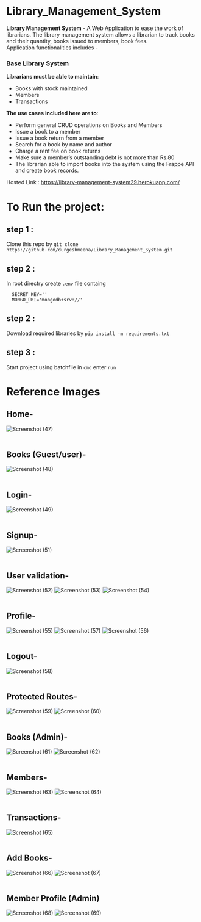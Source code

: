 # Library_Management_System
__Library Management System__ - A Web Application to ease the work of librarians. 
The library management system allows a librarian to track books and their quantity, books issued to members, book fees.<br>
Application functionalities includes -


### Base Library System
__Librarians must be able to maintain__:

  - Books with stock maintained
  - Members
  - Transactions
  
 
__The use cases included here are to__:

- Perform general CRUD operations on Books and Members
- Issue a book to a member
- Issue a book return from a member
- Search for a book by name and author
- Charge a rent fee on book returns
- Make sure a member’s outstanding debt is not more than Rs.80
- The librarian  able to import books into the system using the Frappe API and create book records.

Hosted Link : https://library-management-system29.herokuapp.com/

# To Run the project:

## step 1 : 
  Clone this repo by `git clone https://github.com/durgeshmeena/Library_Management_System.git`<br>
 
## step 2 :  
In root directry create `.env` file containg <br>
```  
  SECRET_KEY=''
  MONGO_URI='mongodb+srv://'
```    
  
## step 2 : 
  Download required libraries by `pip install -m requirements.txt`<br>
  
## step 3 : 
  Start project using batchfile
  in `cmd` enter `run`



# Reference Images 

## Home-
![Screenshot (47)](https://user-images.githubusercontent.com/58581435/148038777-542779d1-f3d2-47b8-bd01-c863cd29dfd4.png)
<br><br>
## Books (Guest/user)-
![Screenshot (48)](https://user-images.githubusercontent.com/58581435/148038793-f28beeda-ccd8-4791-815e-fda694bb38c4.png)
<br><br>
## Login-
![Screenshot (49)](https://user-images.githubusercontent.com/58581435/148038799-b4daa962-7e41-47b1-af64-13729e4926ba.png)
<br><br>
## Signup-
![Screenshot (51)](https://user-images.githubusercontent.com/58581435/148038806-b86f15a6-9592-489f-a9a4-ae4c206e5fc6.png)
<br><br>
## User validation-
![Screenshot (52)](https://user-images.githubusercontent.com/58581435/148038810-b8da5f0f-4d1e-496c-9ae2-24ae9912aa9c.png)
![Screenshot (53)](https://user-images.githubusercontent.com/58581435/148038815-689c7f84-6d79-4640-be83-154fecb68af3.png)
![Screenshot (54)](https://user-images.githubusercontent.com/58581435/148038819-7c64f2ca-a1c2-43ef-b197-b74643c13941.png)
<br><br>
## Profile-
![Screenshot (55)](https://user-images.githubusercontent.com/58581435/148038822-f70aaad3-06cc-40ec-a33a-8a53ed85ffaf.png)
![Screenshot (57)](https://user-images.githubusercontent.com/58581435/148038837-ee52c520-6964-4bea-9a71-b33db388e949.png)
![Screenshot (56)](https://user-images.githubusercontent.com/58581435/148038831-bb49a9c3-73e8-4545-bd1d-8e1adabb217d.png)
<br><br>
## Logout-
![Screenshot (58)](https://user-images.githubusercontent.com/58581435/148038840-0a0b36b5-2cb4-45ac-951d-6ba1b4c5d926.png)
<br><br>
## Protected Routes-
![Screenshot (59)](https://user-images.githubusercontent.com/58581435/148038844-9d01d280-24ce-446e-8376-f511ac597ff5.png)
![Screenshot (60)](https://user-images.githubusercontent.com/58581435/148038848-61bbb450-0412-44cf-b62c-579cd2b92037.png)
<br><br>
## Books (Admin)-
![Screenshot (61)](https://user-images.githubusercontent.com/58581435/148038850-6c466273-7b9f-4d1a-ac79-47da1e935b52.png)
![Screenshot (62)](https://user-images.githubusercontent.com/58581435/148038853-a100266d-431c-4680-a4df-ca193e6b6b4e.png)
<br><br>
## Members-
![Screenshot (63)](https://user-images.githubusercontent.com/58581435/148038857-8050a675-b06e-45ef-ac73-9924b3f7a364.png)
![Screenshot (64)](https://user-images.githubusercontent.com/58581435/148038861-a718b182-4e85-4af1-b7d1-10dc844d719f.png)
<br><br>
## Transactions-
![Screenshot (65)](https://user-images.githubusercontent.com/58581435/148038864-4a69f83e-4ac8-4658-a4aa-b5f931cb387f.png)
<br><br>
## Add Books-
![Screenshot (66)](https://user-images.githubusercontent.com/58581435/148038868-c5d8e848-688b-4a1a-94dc-ab7f5074980d.png)
![Screenshot (67)](https://user-images.githubusercontent.com/58581435/148038873-2b2786a5-1094-4382-9c4a-6bc7b678deda.png)
<br><br>
## Member Profile (Admin)
![Screenshot (68)](https://user-images.githubusercontent.com/58581435/148038878-5488eec6-bc58-4b1e-8f60-7e9033f8fc10.png)
![Screenshot (69)](https://user-images.githubusercontent.com/58581435/148038880-3437b6cc-9764-43d6-a6cc-ffb0c9e22385.png)
<br><br><br><br>

